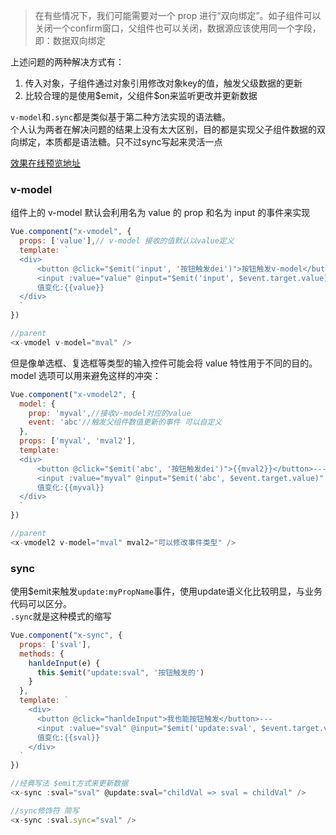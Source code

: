 > 在有些情况下，我们可能需要对一个 prop 进行“双向绑定”。如子组件可以关闭一个confirm窗口，父组件也可以关闭，数据源应该使用同一个字段，即：数据双向绑定

上述问题的两种解决方式有：  
1. 传入对象，子组件通过对象引用修改对象key的值，触发父级数据的更新
2. 比较合理的是使用\$emit，父组件\$on来监听更改并更新数据

`v-model`和`.sync`都是类似基于第二种方法实现的语法糖。   
个人认为两者在解决问题的结果上没有太大区别，目的都是实现父子组件数据的双向绑定，本质都是语法糖。只不过sync写起来灵活一点

<a href="https://codepen.io/justwe7/pen/ymXzGK" target="_blank">效果在线预览地址</a>  

### v-model
组件上的 v-model 默认会利用名为 value 的 prop 和名为 input 的事件来实现

```js
Vue.component("x-vmodel", {
  props: ['value'],// v-model 接收的值默认以value定义
  template: `
  <div>
      <button @click="$emit('input', '按钮触发dei')">按钮触发v-model</button>---
      <input :value="value" @input="$emit('input', $event.target.value)" >---
      值变化:{{value}}
  </div>
  `
})

//parent
<x-vmodel v-model="mval" />
```

但是像单选框、复选框等类型的输入控件可能会将 value 特性用于不同的目的。model 选项可以用来避免这样的冲突：

```js
Vue.component("x-vmodel2", {
  model: {
    prop: 'myval',//接收v-model对应的value
    event: 'abc'//触发父组件数值更新的事件 可以自定义
  },
  props: ['myval', 'mval2'],
  template: `
  <div>
      <button @click="$emit('abc', '按钮触发dei')">{{mval2}}</button>---
      <input :value="myval" @input="$emit('abc', $event.target.value)" >---
      值变化:{{myval}}
  </div>
  `
})

//parent
<x-vmodel2 v-model="mval" mval2="可以修改事件类型" />
```


### sync
使用\$emit来触发`update:myPropName`事件，使用update语义化比较明显，与业务代码可以区分。   
`.sync`就是这种模式的缩写

```js
Vue.component("x-sync", {
  props: ['sval'],
  methods: {
    hanldeInput(e) {
      this.$emit("update:sval", '按钮触发的')
    }
  },
  template: `
    <div>
      <button @click="hanldeInput">我也能按钮触发</button>---
      <input :value="sval" @input="$emit('update:sval', $event.target.value)" />---
      值变化:{{sval}}
    </div>
  `
})

//经典写法 $emit方式来更新数据
<x-sync :sval="sval" @update:sval="childVal => sval = childVal" />

//sync修饰符 简写
<x-sync :sval.sync="sval" />
```
